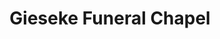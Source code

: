 ---
title: "Gieseke Funeral Chapel"
url: /greenbush/gieseke-funeral-chapel/
shop: funeral directors
---
